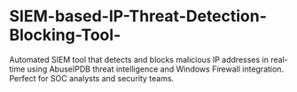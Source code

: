 # SIEM-based-IP-Threat-Detection-Blocking-Tool-
Automated SIEM tool that detects and blocks malicious IP addresses in real-time using AbuseIPDB threat intelligence and Windows Firewall integration. Perfect for SOC analysts and security teams.
